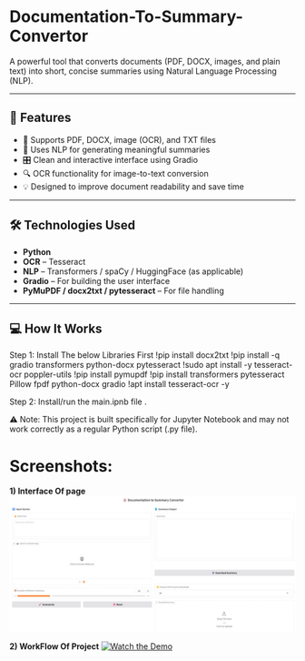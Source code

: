 # Documentation-To-Summary-Convertor
A powerful tool that converts documents (PDF, DOCX, images, and plain text) into short, concise summaries using Natural Language Processing (NLP).

---

## 🚀 Features

- 📄 Supports PDF, DOCX, image (OCR), and TXT files
- 🤖 Uses NLP for generating meaningful summaries
- 🎛️ Clean and interactive interface using Gradio
- 🔍 OCR functionality for image-to-text conversion
- 💡 Designed to improve document readability and save time

---

## 🛠️ Technologies Used

- **Python**
- **OCR** – Tesseract
- **NLP** – Transformers / spaCy / HuggingFace (as applicable)
- **Gradio** – For building the user interface
- **PyMuPDF / docx2txt / pytesseract** – For file handling

---

## 💻 How It Works
Step 1: Install The below Libraries First
!pip install docx2txt
!pip install -q gradio transformers python-docx pytesseract
!sudo apt install -y tesseract-ocr poppler-utils
!pip install pymupdf
!pip install transformers pytesseract Pillow fpdf python-docx gradio
!apt install tesseract-ocr -y

Step 2: Install/run  the  main.ipnb file .

⚠️ Note: This project is built specifically for Jupyter Notebook and may not work correctly as a regular Python script (.py file).

# Screenshots:
**1) Interface Of page**
![Image Alt](https://github.com/hrishikeshpatil9552/Documentation-To-Summary-Convertor/blob/b4286cbc743180da67922c92e47f12861e7fd1bf/interface%20for%20the%20%20topic.png)

**2) WorkFlow Of Project**
[![Watch the Demo]("C:\Users\HRISHIKESH\Downloads\Thumbnail.jpg")](https://www.youtube.com/watch?v=X6miHl-m808)




